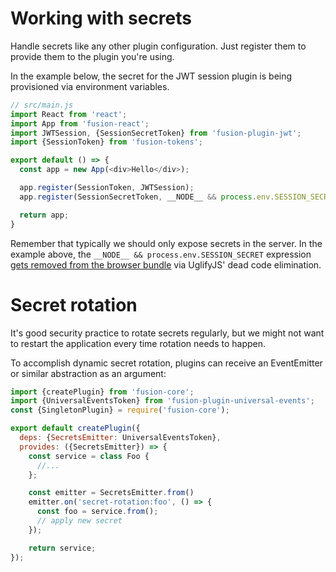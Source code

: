 # Working with secrets

Handle secrets like any other plugin configuration. Just register them to provide them to the plugin you're using.

In the example below, the secret for the JWT session plugin is being provisioned via environment variables.

```js
// src/main.js
import React from 'react';
import App from 'fusion-react';
import JWTSession, {SessionSecretToken} from 'fusion-plugin-jwt';
import {SessionToken} from 'fusion-tokens';

export default () => {
  const app = new App(<div>Hello</div>);

  app.register(SessionToken, JWTSession);
  app.register(SessionSecretToken, __NODE__ && process.env.SESSION_SECRET);

  return app;
}
```

Remember that typically we should only expose secrets in the server. In the example above, the `__NODE__ && process.env.SESSION_SECRET` expression [gets removed from the browser bundle](https://github.com/fusionjs/fusion-core/blob/master/docs/guides/universal-code.md) via UglifyJS' dead code elimination.

# Secret rotation

It's good security practice to rotate secrets regularly, but we might not want to restart the application every time rotation needs to happen.

To accomplish dynamic secret rotation, plugins can receive an EventEmitter or similar abstraction as an argument:

```js
import {createPlugin} from 'fusion-core';
import {UniversalEventsToken} from 'fusion-plugin-universal-events';
const {SingletonPlugin} = require('fusion-core');

export default createPlugin({
  deps: {SecretsEmitter: UniversalEventsToken},
  provides: ({SecretsEmitter}) => {
    const service = class Foo {
      //...
    };

    const emitter = SecretsEmitter.from()
    emitter.on('secret-rotation:foo', () => {
      const foo = service.from();
      // apply new secret
    });

    return service;
});
```

